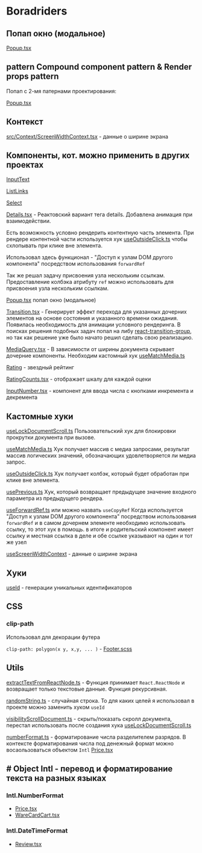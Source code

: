 # Boradriders

## Попап окно (модальное)

[Popup.tsx](.src/component-library/Popup/Popup.tsx)

## pattern Compound component pattern & Render props pattern

Попап с 2-мя патернами проектирования:

[Popup.tsx](.src/component-library/Popup/Popup.tsx)

## Контекст

[src/Context/ScreenWidthContext.tsx](ScreenWidthContext) - данные о ширине экрана

## Компоненты, кот. можно применить в других проектах

[InputText](./src/component-library/InputText/InputText.tsx)

[ListLinks](./src/component-library/ListLinks/ListLinks.tsx)

[Select](./src/component-library/Select/Select.tsx)

[Details.tsx](./src/component-library/Details/Details.tsx) - Реактовский вариант тега details. Добавлена анимация при взаимодействии.

Есть возможность условно рендерить контентную часть элемента. При рендере контентной части используется хук [useOutsideClick.ts](./src/hooks/useOutsideClick.ts) чтобы схлопывать при клике вне элемента.

Использовал здесь функционал - "Доступ к узлам DOM другого компонента" посредством использования `forwardRef`

Так же решал задачу присвоения узла нескольким ссылкам. Предоставление колбэка атрибуту `ref` можно использовать для присвоения узла нескольким ссылкам.

[Popup.tsx](.src/component-library/Popup/Popup.tsx) попап окно (модальное)

[Transition.tsx](./src/component-library/Transition/Transition.tsx) - Генерирует эффект перехода для указанных дочерних элементов на основе состояния и указанного времени ожидания. Появилась необходимость для анимации условного рендеринга. В поисках решения подобных задач попал на либу [react-transition-group](https://reactcommunity.org/react-transition-group), но так как решение уже было начато решил сделать свою реализацию.

[MediaQuery.tsx](./src/component-library/MediaQuery/MediaQuery.tsx) - В зависимости от ширины документа скрывает дочерние компоненты. Необходим кастомный хук [useMatchMedia.ts](./src/hooks/useMatchMedia.ts)

[Rating](.src/component-library/Rating/Rating.tsx) - звездный рейтинг

[RatingCounts.tsx](src/component-library/RatingCounts/RatingCounts.tsx) - отображает шкалу для каждой оцеки

[InputNumber.tsx](./src/components/ui/InputNumber/InputNumber.tsx) - компонент для ввода числа с кнопками инкремента и декремента

## Кастомные хуки

[useLockDocumentScroll.ts](./src/hooks/useLockDocumentScroll.ts) Пользовательский хук для блокировки прокрутки документа при вызове.

[useMatchMedia.ts](./src/hooks/useMatchMedia.ts) Хук получает массив с медиа запросами, результат массив логических значений, обозначающих удовлетворяется ли медиа запрос.

[useOutsideClick.ts](./src/hooks/useOutsideClick.ts) Хук получает колбэк, который будет обработан при клике вне элемента.

[usePrevious.ts](./src/hooks/usePrevious.ts) Хук, который возвращает предыдущее значение входного параметра из предыдущего рендера.

[useForwardRef.ts](./src/hooks/useForwardRef.ts) или можно назвать `useCopyRef` Когда используется "Доступ к узлам DOM другого компонента" посредством использования `forwardRef` и в самом дочернем элементе необходимо использовать ссылку, то этот хук в помощь. в итоге и родительский компонент имеет ссылку и местная ссылка в деле и обе ссылке указывают на один и тот же узел

[useScreenWidthContext](./src/Context/useScreenWidthContext.ts) - данные о ширине экрана

## Хуки

[useId](https://react.dev/reference/react/useId) - генерации уникальных идентификаторов

## CSS

### clip-path

Использовал для декорации футера

`clip-path: polygon(x y, x,y, ... )` - [Footer.scss](./src/components/Footer/Footer.scss)

## Utils

[extractTextFromReactNode.ts](src/utils/extractTextFromReactNode.ts) - Функция принимает `React.ReactNode` и возвращает только текстовые данные. Функция рекурсивная.

[randomString.ts](src/utils/randomString.ts) - случайная строка. То для каких целей я использовал в проекте можно заменить хуком `useId`

[visibilityScrollDocument.ts](src/utils/visibilityScrollDocument.ts) - скрыть/показать скролл документа, перестал использовать после создания хука [useLockDocumentScroll.ts](./src/hooks/useLockDocumentScroll.ts)

[numberFormat.ts](./src/utils/numberFormat.ts) - форматирование числа разделителем разрядов. В контексте форматирования числа под денежный формат можно восаользоваться объектом `Intl` [Price.tsx](./src/components/Price/Price.tsx)

## # Object Intl - перевод и форматирование текста на разных языках

### Intl.NumberFormat

- [Price.tsx](./src/components/Price/Price.tsx)
- [WareCardCart.tsx](./src/components/ui/WareCardCart/WareCardCart.tsx)

### Intl.DateTimeFormat

- [Review.tsx](./src/components/Review/Review.tsx)
